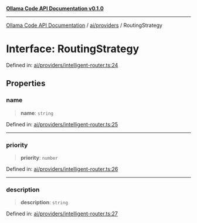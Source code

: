 [**Ollama Code API Documentation v0.1.0**](../../../README.md)

***

[Ollama Code API Documentation](../../../modules.md) / [ai/providers](../README.md) / RoutingStrategy

# Interface: RoutingStrategy

Defined in: [ai/providers/intelligent-router.ts:24](https://github.com/erichchampion/ollama-code/blob/97554aa24b97798bc862485527ccd6faff2a1d42/ollama-code/src/ai/providers/intelligent-router.ts#L24)

## Properties

### name

> **name**: `string`

Defined in: [ai/providers/intelligent-router.ts:25](https://github.com/erichchampion/ollama-code/blob/97554aa24b97798bc862485527ccd6faff2a1d42/ollama-code/src/ai/providers/intelligent-router.ts#L25)

***

### priority

> **priority**: `number`

Defined in: [ai/providers/intelligent-router.ts:26](https://github.com/erichchampion/ollama-code/blob/97554aa24b97798bc862485527ccd6faff2a1d42/ollama-code/src/ai/providers/intelligent-router.ts#L26)

***

### description

> **description**: `string`

Defined in: [ai/providers/intelligent-router.ts:27](https://github.com/erichchampion/ollama-code/blob/97554aa24b97798bc862485527ccd6faff2a1d42/ollama-code/src/ai/providers/intelligent-router.ts#L27)
